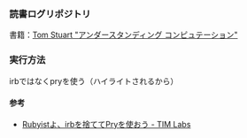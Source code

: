 ### 読書ログリポジトリ
書籍：[Tom Stuart "アンダースタンディング コンピュテーション"](http://www.oreilly.co.jp/books/9784873116976/)

### 実行方法
irbではなくpryを使う（ハイライトされるから）

#### 参考
- [Rubyistよ、irbを捨ててPryを使おう - TIM Labs](http://labs.timedia.co.jp/2011/12/rubyist-should-use-pry.html)
